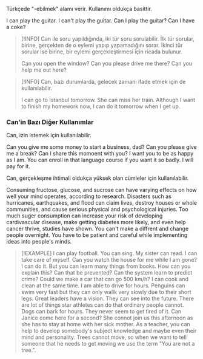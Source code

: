 Türkçede "-ebilmek" alamı verir. Kullanımı oldukça basittir.

I can play the guitar.
I can't play the guitar.
Can I play the guitar?
Can I have a coke?

> [!INFO] Can ile soru yapıldığında, iki tür soru sorulabilir. İlk tür sorular, birine, gerçekten de o eylemi yapıp yapamadığını sorar. İkinci tür sorular ise birine, bir eylemi gerçekleştirmesi için ricada bulunur. 
> 
> Can you open the window?
> Can you please drive me there?
> Can you help me out here?

> [!INFO] Can, bazı durumlarda, gelecek zamanı ifade etmek için de kullanılabilir.
> 
> I can go to İstanbul tomorrow.
> She can miss her train.
> Although I want to finish my homework now, I can do it tomorrow when I get up. 

### Can'in Bazı Diğer Kullanımlar
Can, izin istemek için kullanılabilir.

Can you give me some money to start a business, dad?
Can you please give me a break?
Can I share this momoent with you? I want you to be as happy as I am.
You can enroll in that language course if you want it so badly. I will pay for it.

Can, gerçekleşme ihtimali oldukça yüksek olan cümleler için kullanılabilir.

Consuming fructose, glucose, and sucrose can have varying effects on how well your mind operates, according to research.
Disasters such as hurricanes, earthquakes, and flood can claim lives, destroy houses or whole communities, and cause serious physical and psychological injuries.
Too much suger consumption can increase your risk of developing cardivascular disease, make getting diabetes more likely, and even help cancer thrive, studies have shown.
You can't make a diffrent and change people overnight. You have to be patient and careful while implementing ideas into people's minds.

> [!EXAMPLE]
> I can play football.
> You can sing.
> My sister can read.
> I can take care of myself.
> Can you watch the house for me while I am gone?
> I can do it.
> But you can learn many things from books.
> How can you explain this?
> Can that be prevented?
> Can the system learn to predict crime?
> Could we make a car that can go 500 km/h?
> I can cook and clean at the same time.
> I am able to drive for hours.
> Penguins can swim very fast but they can only wallk very slowly due to their short legs.
> Great leaders have a vision. They can see into the future.
> There are lot of things star athletes can do that ordinary people cannot.
> Dogs can bark for hours. They never seem to get tired of it.
> Can Janice come here for a second?
> She connot join us this afternoon as she has to stay at home with her sick mother.
> As a teacher, you can help to develop somebody's subject knowledge and maybe even their mind and personality.
> Trees cannot move, so when we want to tell someone that he needs to get moving we use the term "You are not a tree.".